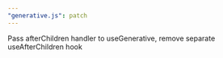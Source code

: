 ```yaml
---
"generative.js": patch
---
```


Pass afterChildren handler to useGenerative, remove separate useAfterChildren hook
